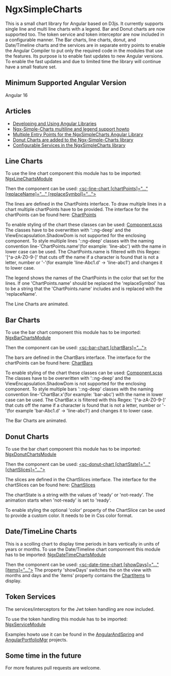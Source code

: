 # NgxSimpleCharts

This is a small chart library for Angular based on D3js. It currently supports single line and multi line charts with a legend. Bar and Donut charts are now supported too. The token service and token interceptor are now included in a configurable manner. The Bar charts, line charts, donut, and Date/Timeline  charts and the services are in separate entry points to enable the Angular Compiler to  put only the required code in the modules that use the features. Its purpose is to enable fast updates to new Angular versions. To enable the fast updates and due to limited time the library will continue have a small feature set.

## Minimum Supported Angular Version
Angular 16

## Articles
* [Developing and Using Angular Libraries](https://angular2guy.wordpress.com/2021/07/31/developing-and-using-angular-libraries/)
* [Ngx-Simple-Charts multiline and legend support howto](https://angular2guy.wordpress.com/2021/10/02/ngx-simple-charts-multiline-and-legend-support-howto/)
* [Multiple Entry Points for the NgxSimpleCharts Angular Library](https://angular2guy.wordpress.com/2021/12/26/multiple-entry-points-for-ngxsimplecharts-angular-library/)
* [Donut Charts are added to the Ngx-Simple-Charts library](https://angular2guy.wordpress.com/2022/09/10/donut-charts-are-added-to-the-ngx-simple-charts-library/)
* [Configurable Services in the NgxSimpleCharts library](https://angular2guy.wordpress.com/2022/09/13/configurable-services-in-the-ngx-simple-charts-library/)

## Line Charts
To use the line chart component this module has to be imported: [NgxLineChartsModule](https://github.com/Angular2Guy/ngx-simple-charts/blob/master/projects/ngx-simple-charts/line/src/lib/ngx-line-charts.module.ts)

Then the component can be used: [<sc-line-chart [chartPoints]="..." [replaceName]="..." [replaceSymbol]="..."></sc-line-chart>](https://github.com/Angular2Guy/ngx-simple-charts/blob/master/projects/ngx-simple-charts/line/src/lib/sc-line-chart/sc-line-chart.component.ts) 

The lines are defined in the ChartPoints interface. To draw multiple lines in a chart multiple chartPoints have to be provided.  The interface for the chartPoints can be found here: [ChartPoints](https://github.com/Angular2Guy/ngx-simple-charts/blob/master/projects/ngx-simple-charts/line/src/lib/sc-line-chart/model/chart-points.ts)

To enable styling of the chart these classes can be used: [Component.scss](https://github.com/Angular2Guy/ngx-simple-charts/blob/master/projects/ngx-simple-charts/line/src/lib/sc-line-chart/sc-line-chart.component.scss)
The classes have to be overwritten with '::ng-deep' and the ViewEncapsulation.ShadowDom is not supported for the enclosing component. To style multiple lines '::ng-deep' classes with the naming convention line-'ChartPoints.name'(for example: 'line-abc') with the name in lower case can be used. The ChartPoints.name is filtered with this Regex: '[^a-zA-Z0-9\-]' that cuts off the name if a character is found that is not a letter, number or '-'(for example 'line-Abc1.d' -> 'line-abc1') and changes it to lower case.

The legend shows the names of the ChartPoints in the color that set for the lines. If one 'ChartPoints.name' should be replaced the 'replaceSymbol' has to be a string that the 'ChartPoints.name' includes and is replaced with the 'replaceName'.

The Line Charts are animated.

## Bar Charts
To use the bar chart component this module has to be imported: [NgxBarChartsModule](https://github.com/Angular2Guy/ngx-simple-charts/blob/master/projects/ngx-simple-charts/bar/src/lib/ngx-bar-charts.module.ts)

Then the component can be used: [<sc-bar-chart [chartBars]="..."></sc-bar-chart>](https://github.com/Angular2Guy/ngx-simple-charts/blob/master/projects/ngx-simple-charts/bar/src/lib/sc-bar-chart/sc-bar-chart.component.ts) 

The bars are defined in the ChartBars interface. The interface for the chartPoints can be found here: [ChartBars](https://github.com/Angular2Guy/ngx-simple-charts/blob/master/projects/ngx-simple-charts/bar/src/lib/sc-bar-chart/model/chart-bars.ts)

To enable styling of the chart these classes can be used: [Component.scss](https://github.com/Angular2Guy/ngx-simple-charts/blob/master/projects/ngx-simple-charts/bar/src/lib/sc-bar-chart/sc-bar-chart.component.scss)
The classes have to be overwritten with '::ng-deep' and the ViewEncapsulation.ShadowDom is not supported for the enclosing component. To style multiple bars '::ng-deep' classes with the naming convention line-'ChartBar.x'(for example: 'bar-abc') with the name in lower case can be used. The ChartBar.x is filtered with this Regex: '[^a-zA-Z0-9\-]' that cuts off the name if a character is found that is not a letter, number or '-'(for example 'bar-Abc1.d' -> 'line-abc1') and changes it to lower case.

The Bar Charts are animated.

## Donut Charts
To use the bar chart component this module has to be imported: [NgxDonutChartsModule](https://github.com/Angular2Guy/ngx-simple-charts/blob/master/projects/ngx-simple-charts/donut/src/lib/ngx-donut-charts.module.ts)

Then the component can be used: [<sc-donut-chart [chartState]="..." [chartSlices]="..."></sc-donut-chart>](https://github.com/Angular2Guy/ngx-simple-charts/blob/master/projects/ngx-simple-charts/donut/src/lib/sc-donut-chart/sc-donut-chart.component.ts)

The slices are defined in the ChartSlices interface. The interface for the chartSlices can be found here: [ChartSlices](https://github.com/Angular2Guy/ngx-simple-charts/blob/master/projects/ngx-simple-charts/donut/src/lib/sc-donut-chart/model/chart-slices.ts)

The chartState is a string with the values of 'ready' or 'not-ready'. The animation starts when 'not-ready' is set to 'ready'.

To enable styling the optional 'color' property of the ChartSlice can be used to provide a custom color. It needs to be in Css color format. 

## Date/TimeLine Charts
This is a scolling chart to display time periods in bars vertically in units of years or months. 
To use the Date/Timeline chart componnent this module has to be imported: [NgxDateTimeChartsModule](https://github.com/Angular2Guy/ngx-simple-charts/blob/master/projects/ngx-simple-charts/date-time/src/lib/ngx-date-time-charts.module.ts)

Then the component can be used: [<sc-date-time-chart [showDays]="..." [items]="..."></sc-date-time-chart>](https://github.com/Angular2Guy/ngx-simple-charts/blob/master/projects/ngx-simple-charts/date-time/src/lib/sc-date-time-chart/sc-date-time-chart.component.ts)
The property 'showDays' switches the on the view with months and days and the 'items' property contains the [ChartItems](https://github.com/Angular2Guy/ngx-simple-charts/blob/master/projects/ngx-simple-charts/date-time/src/lib/sc-date-time-chart/model/chart-item.ts) to display.

## Token Services
The services/interceptors for the Jwt token handling are now included. 

To use the token handling this module has to be imported: [NgxServiceModule](https://github.com/Angular2Guy/ngx-simple-charts/blob/master/projects/ngx-simple-charts/base-service/src/lib/ngx-service.module.ts)

Examples howto use it can be found in the [AngularAndSpring](https://github.com/Angular2Guy/AngularAndSpring) and [AngularPortfolioMgr](https://github.com/Angular2Guy/AngularPortfolioMgr) projects.

## Some time in the future
For more features pull requests are welcome.
